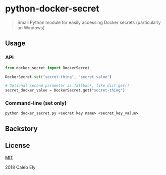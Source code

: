 # python-docker-secret
> Small Python module for easily accessing Docker secrets (particularly on Windows)


## Usage ##
### API ###
```py
from docker_secret import DockerSecret

DockerSecret.set("secret-thing", "secret value")

# Optional second parameter as fallback, like dict.get()
secret_docker_value = DockerSecret.get("secret-thing")
```

### Command-line (set only) ##
```
python docker_secret.py <secret key name> <secret_key_value>
```

## Backstory ##



## License ##
[MIT](LICENSE)

2018 Caleb Ely
